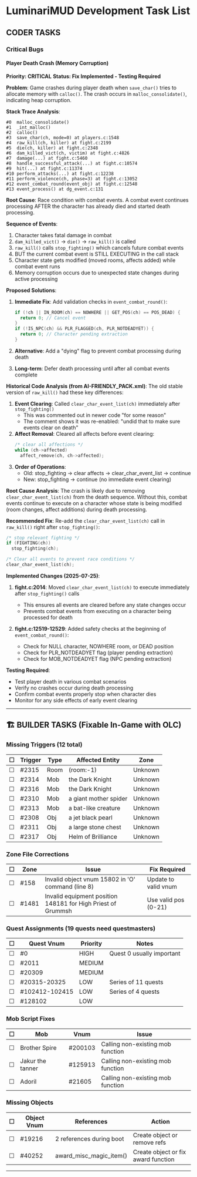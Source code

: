 # LuminariMUD Development Task List

## CODER TASKS

### Critical Bugs

#### Player Death Crash (Memory Corruption)
**Priority: CRITICAL**
**Status: Fix Implemented - Testing Required**

**Problem**: Game crashes during player death when `save_char()` tries to allocate memory with `calloc()`. The crash occurs in `malloc_consolidate()`, indicating heap corruption.

**Stack Trace Analysis**:
```
#0  malloc_consolidate() 
#1  _int_malloc()
#2  calloc()
#3  save_char(ch, mode=0) at players.c:1548
#4  raw_kill(ch, killer) at fight.c:2199
#5  die(ch, killer) at fight.c:2348
#6  dam_killed_vict(ch, victim) at fight.c:4826
#7  damage(...) at fight.c:5460
#8  handle_successful_attack(...) at fight.c:10574
#9  hit(...) at fight.c:11374
#10 perform_attacks(...) at fight.c:12238
#11 perform_violence(ch, phase=3) at fight.c:13052
#12 event_combat_round(event_obj) at fight.c:12548
#13 event_process() at dg_event.c:131
```

**Root Cause**: Race condition with combat events. A combat event continues processing AFTER the character has already died and started death processing.

**Sequence of Events**:
1. Character takes fatal damage in combat
2. `dam_killed_vict()` → `die()` → `raw_kill()` is called
3. `raw_kill()` calls `stop_fighting()` which cancels future combat events
4. BUT the current combat event is STILL EXECUTING in the call stack
5. Character state gets modified (moved rooms, affects added) while combat event runs
6. Memory corruption occurs due to unexpected state changes during active processing

**Proposed Solutions**:
1. **Immediate Fix**: Add validation checks in `event_combat_round()`:
   ```c
   if (!ch || IN_ROOM(ch) == NOWHERE || GET_POS(ch) == POS_DEAD) {
     return 0; // Cancel event
   }
   if (!IS_NPC(ch) && PLR_FLAGGED(ch, PLR_NOTDEADYET)) {
     return 0; // Character pending extraction
   }
   ```

2. **Alternative**: Add a "dying" flag to prevent combat processing during death
3. **Long-term**: Defer death processing until after all combat events complete

**Historical Code Analysis (from AI-FRIENDLY_PACK.xml)**:
The old stable version of `raw_kill()` had these key differences:
1. **Event Clearing**: Called `clear_char_event_list(ch)` immediately after `stop_fighting()`
   - This was commented out in newer code "for some reason"
   - The comment shows it was re-enabled: "undid that to make sure events clear on death"
2. **Affect Removal**: Cleared all affects before event clearing:
   ```c
   /* clear all affections */
   while (ch->affected)
     affect_remove(ch, ch->affected);
   ```
3. **Order of Operations**: 
   - Old: stop_fighting → clear affects → clear_char_event_list → continue
   - New: stop_fighting → continue (no immediate event clearing)

**Root Cause Analysis**:
The crash is likely due to removing `clear_char_event_list(ch)` from the death sequence. Without this, combat events continue to execute on a character whose state is being modified (room changes, affect additions) during death processing.

**Recommended Fix**:
Re-add the `clear_char_event_list(ch)` call in `raw_kill()` right after `stop_fighting()`:
```c
/* stop relevant fighting */
if (FIGHTING(ch))
  stop_fighting(ch);

/* Clear all events to prevent race conditions */
clear_char_event_list(ch);
```

**Implemented Changes (2025-07-25)**:
1. **fight.c:2014**: Moved `clear_char_event_list(ch)` to execute immediately after `stop_fighting()` calls
   - This ensures all events are cleared before any state changes occur
   - Prevents combat events from executing on a character being processed for death

2. **fight.c:12519-12529**: Added safety checks at the beginning of `event_combat_round()`:
   - Check for NULL character, NOWHERE room, or DEAD position
   - Check for PLR_NOTDEADYET flag (player pending extraction)
   - Check for MOB_NOTDEADYET flag (NPC pending extraction)

**Testing Required**:
- Test player death in various combat scenarios
- Verify no crashes occur during death processing
- Confirm combat events properly stop when character dies
- Monitor for any side effects of early event clearing


---

## 🏗️ BUILDER TASKS (Fixable In-Game with OLC)

### Missing Triggers (12 total)

| ☐ | Trigger | Type | Affected Entity | Zone |
|---|---------|------|-----------------|------|
| ☐ | #2315 | Room | (room:-1) | Unknown |
| ☐ | #2314 | Mob | the Dark Knight | Unknown |
| ☐ | #2316 | Mob | the Dark Knight | Unknown |
| ☐ | #2310 | Mob | a giant mother spider | Unknown |
| ☐ | #2313 | Mob | a bat-like creature | Unknown |
| ☐ | #2308 | Obj | a jet black pearl | Unknown |
| ☐ | #2311 | Obj | a large stone chest | Unknown |
| ☐ | #2317 | Obj | Helm of Brilliance | Unknown |

### Zone File Corrections

| ☐ | Zone | Issue | Fix Required |
|---|------|-------|--------------|
| ☐ | #158 | Invalid object vnum 15802 in 'O' command (line 8) | Update to valid vnum |
| ☐ | #1481 | Invalid equipment position 148181 for High Priest of Grummsh | Use valid pos (0-21) |

### Quest Assignments (19 quests need questmasters)

| ☐ | Quest Vnum | Priority | Notes |
|---|------------|----------|-------|
| ☐ | #0 | HIGH | Quest 0 usually important |
| ☐ | #2011 | MEDIUM | |
| ☐ | #20309 | MEDIUM | |
| ☐ | #20315-20325 | LOW | Series of 11 quests |
| ☐ | #102412-102415 | LOW | Series of 4 quests |
| ☐ | #128102 | LOW | |

### Mob Script Fixes

| ☐ | Mob | Vnum | Issue |
|---|-----|------|-------|
| ☐ | Brother Spire | #200103 | Calling non-existing mob function |
| ☐ | Jakur the tanner | #125913 | Calling non-existing mob function |
| ☐ | Adoril | #21605 | Calling non-existing mob function |

### Missing Objects

| ☐ | Object Vnum | References | Action |
|---|-------------|------------|---------|
| ☐ | #19216 | 2 references during boot | Create object or remove refs |
| ☐ | #40252 | award_misc_magic_item() | Create object or fix award function |

---
